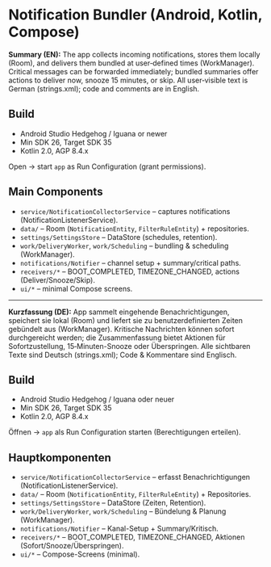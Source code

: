 # Notification Bundler (Android, Kotlin, Compose)

**Summary (EN):** The app collects incoming notifications, stores them locally (Room), and delivers them bundled at user‑defined times (WorkManager). Critical messages can be forwarded immediately; bundled summaries offer actions to deliver now, snooze 15 minutes, or skip. All user‑visible text is German (strings.xml); code and comments are in English.

## Build
- Android Studio Hedgehog / Iguana or newer
- Min SDK 26, Target SDK 35
- Kotlin 2.0, AGP 8.4.x

Open → start `app` as Run Configuration (grant permissions).

## Main Components
- `service/NotificationCollectorService` – captures notifications (NotificationListenerService).
- `data/` – Room (`NotificationEntity`, `FilterRuleEntity`) + repositories.
- `settings/SettingsStore` – DataStore (schedules, retention).
- `work/DeliveryWorker`, `work/Scheduling` – bundling & scheduling (WorkManager).
- `notifications/Notifier` – channel setup + summary/critical paths.
- `receivers/*` – BOOT_COMPLETED, TIMEZONE_CHANGED, actions (Deliver/Snooze/Skip).
- `ui/*` – minimal Compose screens.

---
**Kurzfassung (DE):** App sammelt eingehende Benachrichtigungen, speichert sie lokal (Room) und liefert sie zu benutzerdefinierten Zeiten gebündelt aus (WorkManager). Kritische Nachrichten können sofort durchgereicht werden; die Zusammenfassung bietet Aktionen für Sofortzustellung, 15‑Minuten-Snooze oder Überspringen. Alle sichtbaren Texte sind Deutsch (strings.xml); Code & Kommentare sind Englisch.

## Build
- Android Studio Hedgehog / Iguana oder neuer
- Min SDK 26, Target SDK 35
- Kotlin 2.0, AGP 8.4.x

Öffnen → `app` als Run Configuration starten (Berechtigungen erteilen).

## Hauptkomponenten
- `service/NotificationCollectorService` – erfasst Benachrichtigungen (NotificationListenerService).
- `data/` – Room (`NotificationEntity`, `FilterRuleEntity`) + Repositories.
- `settings/SettingsStore` – DataStore (Zeiten, Retention).
- `work/DeliveryWorker`, `work/Scheduling` – Bündelung & Planung (WorkManager).
- `notifications/Notifier` – Kanal-Setup + Summary/Kritisch.
- `receivers/*` – BOOT_COMPLETED, TIMEZONE_CHANGED, Aktionen (Sofort/Snooze/Überspringen).
- `ui/*` – Compose-Screens (minimal).
